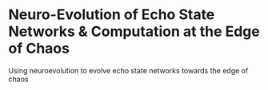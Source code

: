 # Neuro-Evolution of Echo State Networks & Computation at the Edge of Chaos
Using neuroevolution to evolve echo state networks towards the edge of chaos 
